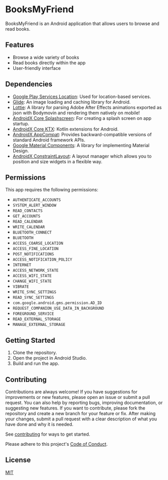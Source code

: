 # BooksMyFriend

BooksMyFriend is an Android application that allows users to browse and read books.

## Features

* Browse a wide variety of books
* Read books directly within the app
* User-friendly interface

## Dependencies

* [Google Play Services Location](https://developers.google.com/android/guides/location-overview): Used for location-based services.
* [Glide](https://github.com/bumptech/glide): An image loading and caching library for Android.
* [Lottie](https://airbnb.io/lottie/): A library for parsing Adobe After Effects animations exported as json with Bodymovin and rendering them natively on mobile!
* [AndroidX Core Splashscreen](https://developer.android.com/jetpack/androidx/releases/core): For creating a splash screen on app startup.
* [AndroidX Core KTX](https://developer.android.com/kotlin/ktx): Kotlin extensions for Android.
* [AndroidX AppCompat](https://developer.android.com/jetpack/androidx/releases/appcompat): Provides backward-compatible versions of standard Android framework APIs.
* [Google Material Components](https://material.io/develop/android/docs/getting-started): A library for implementing Material Design.
* [AndroidX ConstraintLayout](https://developer.android.com/jetpack/androidx/releases/constraintlayout): A layout manager which allows you to position and size widgets in a flexible way.

## Permissions

This app requires the following permissions:

* `AUTHENTICATE_ACCOUNTS`
* `SYSTEM_ALERT_WINDOW`
* `READ_CONTACTS`
* `GET_ACCOUNTS`
* `READ_CALENDAR`
* `WRITE_CALENDAR`
* `BLUETOOTH_CONNECT`
* `BLUETOOTH`
* `ACCESS_COARSE_LOCATION`
* `ACCESS_FINE_LOCATION`
* `POST_NOTIFICATIONS`
* `ACCESS_NOTIFICATION_POLICY`
* `INTERNET`
* `ACCESS_NETWORK_STATE`
* `ACCESS_WIFI_STATE`
* `CHANGE_WIFI_STATE`
* `VIBRATE`
* `WRITE_SYNC_SETTINGS`
* `READ_SYNC_SETTINGS`
* `com.google.android.gms.permission.AD_ID`
* `REQUEST_COMPANION_USE_DATA_IN_BACKGROUND`
* `FOREGROUND_SERVICE`
* `READ_EXTERNAL_STORAGE`
* `MANAGE_EXTERNAL_STORAGE`

## Getting Started

1. Clone the repository.
2. Open the project in Android Studio.
3. Build and run the app.

## Contributing

Contributions are always welcome! If you have suggestions for improvements or new features, please open an issue or submit a pull request.
You can also help by reporting bugs, improving documentation, or suggesting new features.
If you want to contribute, please fork the repository and create a new branch for your feature or fix. After making your changes, submit a pull request with a clear description of what you have done and why it is needed.

See [contributing](./docs/contributing.md) for ways to get started.

Please adhere to this project's [Code of Conduct](./docs/CODE_OF_CONDUCT.md).

## License

[MIT](https://choosealicense.com/licenses/mit/)
